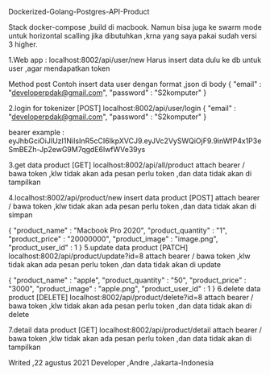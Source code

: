 Dockerized-Golang-Postgres-API-Product

Stack docker-compose ,build di macbook. 
Namun bisa juga ke swarm mode untuk horizontal scalling jika dibutuhkan ,krna yang saya pakai sudah versi 3 higher.

1.Web app : localhost:8002/api/user/new 
Harus insert data dulu ke db untuk user ,agar mendapatkan token 

Method post 
Contoh insert data user dengan format ,json di body 
{
"email" : "developerpdak@gmail.com",
"password" : "S2komputer"
}

2.login for tokenizer [POST]
localhost:8002/api/user/login
{
"email" : "developerpdak@gmail.com",
"password" : "S2komputer"
}

bearer example : eyJhbGciOiJIUzI1NiIsInR5cCI6IkpXVCJ9.eyJVc2VySWQiOjF9.9inWfP4x1P3eSmBEZh-Jp2ewG9M7qgdE6lwfWVe39ys

3.get data product [GET]
localhost:8002/api/all/product
attach bearer / bawa token ,klw tidak akan ada pesan perlu token ,dan data tidak akan di tampilkan


4.localhost:8002/api/product/new
insert data product [POST]
attach bearer / bawa token ,klw tidak akan ada pesan perlu token ,dan data tidak akan di simpan

{
"product_name" : "Macbook Pro 2020",
"product_quantity" : "1",
"product_price" : "20000000",
"product_image" : "image.png",
"product_user_id" : 1
}
5.update data product [PATCH]
localhost:8002/api/product/update?id=8
attach bearer / bawa token ,klw tidak akan ada pesan perlu token ,dan data tidak akan di update

{
"product_name" : "apple",
"product_quantity" : "50",
"product_price" : "3000",
"product_image" : "apple.png",
"product_user_id" : 1
}
6.delete data product [DELETE]
localhost:8002/api/product/delete?id=8
attach bearer / bawa token ,klw tidak akan ada pesan perlu token ,dan data tidak akan di delete

7.detail data product [GET]
localhost:8002/api/product/detail
attach bearer / bawa token ,klw tidak akan ada pesan perlu token ,dan data tidak akan di tampilkan

Writed ,22 agustus 2021
Developer ,Andre ,Jakarta-Indonesia

